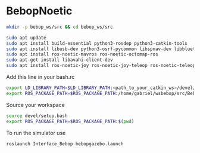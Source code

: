# BebopNoetic
``` bash
mkdir -p bebop_ws/src && cd bebop_ws/src
```
``` bash
sudo apt update
sudo apt install build-essential python3-rosdep python3-catkin-tools
sudo apt install libusb-dev python3-osrf-pycommon libspnav-dev libbluetooth-dev libcwiid-dev libgoogle-glog-dev
sudo apt install ros-noetic-mavros ros-noetic-octomap-ros 
sudo apt-get install libavahi-client-dev
sudo apt install ros-noetic-joy ros-noetic-joy-teleop ros-noetic-teleop-twist-joy
```
Add this line in your bash.rc 
``` bash
export LD_LIBRARY_PATH=$LD_LIBRARY_PATH:<path_to_your_catkin_ws>/devel/lib/parrot_arsdk
export ROS_PACKAGE_PATH=$ROS_PACKAGE_PATH:/home/gabriel/wsbebop/src/BebopNoetic
```

Source your workspace
``` bash
source devel/setup.bash
export ROS_PACKAGE_PATH=$ROS_PACKAGE_PATH:$(pwd)
```


To run the simulator use
``` bash
roslaunch Interface_Bebop bebopgazebo.launch
```
